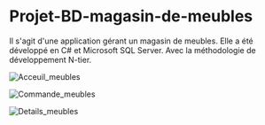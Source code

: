 # Projet-BD-magasin-de-meubles
Il s'agit d'une application gérant un magasin de meubles. Elle a été développé en C# et Microsoft SQL Server. Avec la méthodologie de développement N-tier. 


![Acceuil_meubles](https://user-images.githubusercontent.com/89934650/132339189-93e558c1-e4c0-4fee-8845-66ac49acdee9.png)

![Commande_meubles](https://user-images.githubusercontent.com/89934650/132339351-1b3ad361-d071-4755-8ea5-2826316d68a9.png)

![Details_meubles](https://user-images.githubusercontent.com/89934650/132339523-2b3e7a5f-086b-4d85-b701-5867fd7ad373.png)


